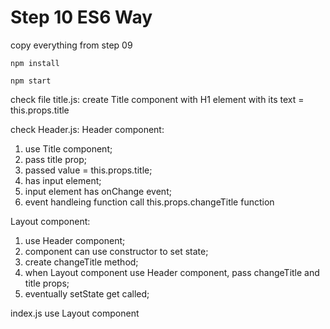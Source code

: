 # Step 10 ES6 Way

copy everything from step 09

`npm install`

`npm start`

check file title.js: 
create Title component with H1 element with its text = this.props.title

check Header.js:
Header component: 
1) use Title component; 
2) pass title prop; 
3) passed value = this.props.title; 
4) has input element;
5) input element has onChange event;
6) event handleing function call this.props.changeTitle function

Layout component: 
1) use Header component; 
2) component can use constructor to set state;
3) create changeTitle method;
4) when Layout component use Header component, pass changeTitle and title props;
5) eventually setState get called;

index.js use Layout component